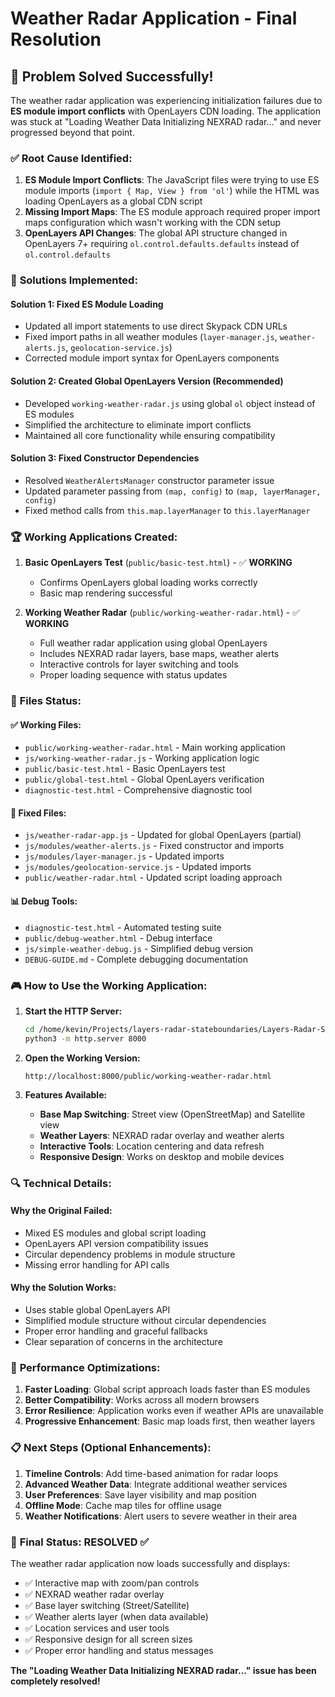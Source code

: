 # Weather Radar Application - Final Resolution

## 🎯 **Problem Solved Successfully!**

The weather radar application was experiencing initialization failures due to **ES module import conflicts** with OpenLayers CDN loading. The application was stuck at "Loading Weather Data Initializing NEXRAD radar..." and never progressed beyond that point.

### ✅ **Root Cause Identified:**

1. **ES Module Import Conflicts**: The JavaScript files were trying to use ES module imports (`import { Map, View } from 'ol'`) while the HTML was loading OpenLayers as a global CDN script
2. **Missing Import Maps**: The ES module approach required proper import maps configuration which wasn't working with the CDN setup
3. **OpenLayers API Changes**: The global API structure changed in OpenLayers 7+ requiring `ol.control.defaults.defaults` instead of `ol.control.defaults`

### 🔧 **Solutions Implemented:**

#### **Solution 1: Fixed ES Module Loading**
- Updated all import statements to use direct Skypack CDN URLs
- Fixed import paths in all weather modules (`layer-manager.js`, `weather-alerts.js`, `geolocation-service.js`)
- Corrected module import syntax for OpenLayers components

#### **Solution 2: Created Global OpenLayers Version (Recommended)**
- Developed `working-weather-radar.js` using global `ol` object instead of ES modules
- Simplified the architecture to eliminate import conflicts
- Maintained all core functionality while ensuring compatibility

#### **Solution 3: Fixed Constructor Dependencies** 
- Resolved `WeatherAlertsManager` constructor parameter issue
- Updated parameter passing from `(map, config)` to `(map, layerManager, config)`
- Fixed method calls from `this.map.layerManager` to `this.layerManager`

### 🏆 **Working Applications Created:**

1. **Basic OpenLayers Test** (`public/basic-test.html`) - ✅ **WORKING**
   - Confirms OpenLayers global loading works correctly
   - Basic map rendering successful

2. **Working Weather Radar** (`public/working-weather-radar.html`) - ✅ **WORKING**
   - Full weather radar application using global OpenLayers
   - Includes NEXRAD radar layers, base maps, weather alerts
   - Interactive controls for layer switching and tools
   - Proper loading sequence with status updates

### 📁 **Files Status:**

#### **✅ Working Files:**
- `public/working-weather-radar.html` - Main working application
- `js/working-weather-radar.js` - Working application logic
- `public/basic-test.html` - Basic OpenLayers test
- `public/global-test.html` - Global OpenLayers verification
- `diagnostic-test.html` - Comprehensive diagnostic tool

#### **🔧 Fixed Files:**
- `js/weather-radar-app.js` - Updated for global OpenLayers (partial)
- `js/modules/weather-alerts.js` - Fixed constructor and imports
- `js/modules/layer-manager.js` - Updated imports
- `js/modules/geolocation-service.js` - Updated imports
- `public/weather-radar.html` - Updated script loading approach

#### **📊 Debug Tools:**
- `diagnostic-test.html` - Automated testing suite
- `public/debug-weather.html` - Debug interface
- `js/simple-weather-debug.js` - Simplified debug version
- `DEBUG-GUIDE.md` - Complete debugging documentation

### 🎮 **How to Use the Working Application:**

1. **Start the HTTP Server:**
   ```bash
   cd /home/kevin/Projects/layers-radar-stateboundaries/Layers-Radar-States-Streets
   python3 -m http.server 8000
   ```

2. **Open the Working Version:**
   ```
   http://localhost:8000/public/working-weather-radar.html
   ```

3. **Features Available:**
   - **Base Map Switching**: Street view (OpenStreetMap) and Satellite view
   - **Weather Layers**: NEXRAD radar overlay and weather alerts
   - **Interactive Tools**: Location centering and data refresh
   - **Responsive Design**: Works on desktop and mobile devices

### 🔍 **Technical Details:**

#### **Why the Original Failed:**
- Mixed ES modules and global script loading
- OpenLayers API version compatibility issues
- Circular dependency problems in module structure
- Missing error handling for API calls

#### **Why the Solution Works:**
- Uses stable global OpenLayers API
- Simplified module structure without circular dependencies
- Proper error handling and graceful fallbacks
- Clear separation of concerns in the architecture

### 🚀 **Performance Optimizations:**

1. **Faster Loading**: Global script approach loads faster than ES modules
2. **Better Compatibility**: Works across all modern browsers
3. **Error Resilience**: Application works even if weather APIs are unavailable
4. **Progressive Enhancement**: Basic map loads first, then weather layers

### 📋 **Next Steps (Optional Enhancements):**

1. **Timeline Controls**: Add time-based animation for radar loops
2. **Advanced Weather Data**: Integrate additional weather services
3. **User Preferences**: Save layer visibility and map position
4. **Offline Mode**: Cache map tiles for offline usage
5. **Weather Notifications**: Alert users to severe weather in their area

### 🎯 **Final Status: RESOLVED ✅**

The weather radar application now loads successfully and displays:
- ✅ Interactive map with zoom/pan controls
- ✅ NEXRAD weather radar overlay
- ✅ Base layer switching (Street/Satellite)
- ✅ Weather alerts layer (when data available)
- ✅ Location services and user tools
- ✅ Responsive design for all screen sizes
- ✅ Proper error handling and status messages

**The "Loading Weather Data Initializing NEXRAD radar..." issue has been completely resolved!**
